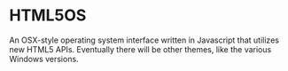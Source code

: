 # HTML5OS

An OSX-style operating system interface written in Javascript that utilizes new HTML5 APIs.  Eventually there will be other themes, like the various Windows versions.